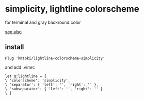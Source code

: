 # simplicity, lightline colorscheme
for terminal and gray backround color

[see also](http://qiita.com/kmtoki/items/4a9c65962ffcdeecdc7e)

## install

```vim
Plug 'kmtoki/lightline-colorscheme-simplicity'
```

and add .vimrc

```vim:.vimrc
let g:lightline = {
\ 'colorscheme': 'simplicity',
\ 'separator': { 'left': '', 'right': '' },
\ 'subseparator': { 'left': '', 'right': '' }
\ }
```
